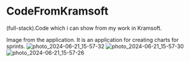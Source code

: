 # CodeFromKramsoft
(full-stack).Code which i can show from my work in Kramsoft.

Image from the application. It is an application for creating charts for sprints.
![photo_2024-06-21_15-57-32](https://github.com/zatibmag/CodeFromKramsoft/assets/119133229/d0b29a10-1627-4da4-94c0-772c2e136c4a)
![photo_2024-06-21_15-57-30](https://github.com/zatibmag/CodeFromKramsoft/assets/119133229/610e86c2-adcf-4c53-8725-c2e4d5820729)
![photo_2024-06-21_15-57-26](https://github.com/zatibmag/CodeFromKramsoft/assets/119133229/16fc19d3-3768-4e85-b544-2215ae30efc8)
